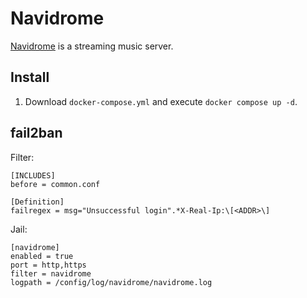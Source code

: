 # Navidrome

[Navidrome](https://www.navidrome.org) is a streaming music server.

## Install

1. Download `docker-compose.yml` and execute `docker compose up -d`.

## fail2ban

Filter:

```
[INCLUDES]
before = common.conf

[Definition]
failregex = msg="Unsuccessful login".*X-Real-Ip:\[<ADDR>\]
```
   
Jail:
```
[navidrome]
enabled = true
port = http,https
filter = navidrome
logpath = /config/log/navidrome/navidrome.log   
```
   
